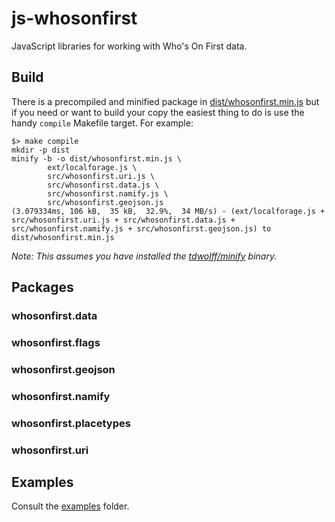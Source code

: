 # js-whosonfirst

JavaScript libraries for working with Who's On First data.

## Build

There is a precompiled and minified package in [dist/whosonfirst.min.js](dist/whosonfirst.min.js) but if you need or want to build your copy the easiest thing to do is use the handy `compile` Makefile target. For example:

```
$> make compile
mkdir -p dist
minify -b -o dist/whosonfirst.min.js \
		ext/localforage.js \
		src/whosonfirst.uri.js \
		src/whosonfirst.data.js \
		src/whosonfirst.namify.js \
		src/whosonfirst.geojson.js
(3.079334ms, 106 kB,  35 kB,  32.9%,  34 MB/s) - (ext/localforage.js + src/whosonfirst.uri.js + src/whosonfirst.data.js + src/whosonfirst.namify.js + src/whosonfirst.geojson.js) to dist/whosonfirst.min.js
```

_Note: This assumes you have installed the [tdwolff/minify](https://github.com/tdewolff/minify) binary._

## Packages

### whosonfirst.data

### whosonfirst.flags

### whosonfirst.geojson

### whosonfirst.namify

### whosonfirst.placetypes

### whosonfirst.uri

## Examples

Consult the [examples](examples) folder.
